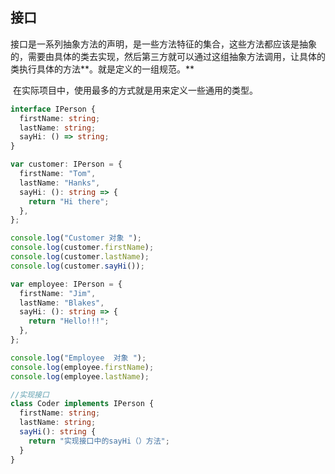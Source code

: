 ## 接口

​	接口是一系列抽象方法的声明，是一些方法特征的集合，这些方法都应该是抽象的，需要由具体的类去实现，然后第三方就可以通过这组抽象方法调用，让具体的类执行具体的方法**。就是定义的一组规范。**

​	在实际项目中，使用最多的方式就是用来定义一些通用的类型。

```typescript
interface IPerson {
  firstName: string;
  lastName: string;
  sayHi: () => string;
}

var customer: IPerson = {
  firstName: "Tom",
  lastName: "Hanks",
  sayHi: (): string => {
    return "Hi there";
  },
};

console.log("Customer 对象 ");
console.log(customer.firstName);
console.log(customer.lastName);
console.log(customer.sayHi());

var employee: IPerson = {
  firstName: "Jim",
  lastName: "Blakes",
  sayHi: (): string => {
    return "Hello!!!";
  },
};

console.log("Employee  对象 ");
console.log(employee.firstName);
console.log(employee.lastName);

//实现接口
class Coder implements IPerson {
  firstName: string;
  lastName: string;
  sayHi(): string {
    return "实现接口中的sayHi（）方法";
  }
}
```